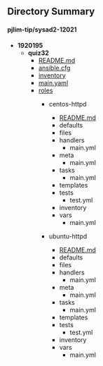 ## Directory Summary
#### pjlim-tip/sysad2-12021
  * __1920195__
    * __quiz32__
      * [README.md](quiz32/README.md)
      * [ansible.cfg](quiz32/ansible.cfg)
      * [inventory](quiz32/inventory)
      * [main.yaml](quiz32/main.yaml)  
      * [roles](quiz32/roles)  
        * centos-httpd  
	      * [README.md](quiz32/README.md)  
	      * defaults  
	      * files  
	      * handlers  
	        * main.yml
	      * meta
	        * main.yml
	      * tasks
	        * main.yml
	      * templates
	      * tests
	        * test.yml
	      * inventory
	      * vars
	        * main.yml

        * ubuntu-httpd  
	      * [README.md](quiz32/README.md)  
	      * defaults  
	      * files  
	      * handlers  
	        * main.yml
	      * meta
	        * main.yml
	      * tasks
	        * main.yml
	      * templates
	      * tests
	        * test.yml
	      * inventory
	      * vars
	        * main.yml
